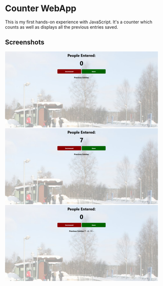 # Counter WebApp

This is my first hands-on experience with JavaScript.
It's a counter which counts as well as displays all the previous entries saved.

## Screenshots

![App Screenshot](/screenshots/initial.png "Initially at the time of starting.")
![App Screenshot](/screenshots/increment.png "While incrementing the count.")
![App Screenshot](/screenshots/saved.png "Displaying the previously saved counts.")
